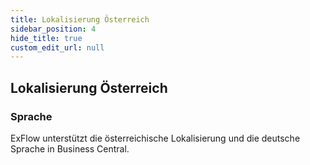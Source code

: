 ```yaml
---
title: Lokalisierung Österreich
sidebar_position: 4
hide_title: true
custom_edit_url: null
---
```

## Lokalisierung Österreich

### Sprache

ExFlow unterstützt die österreichische Lokalisierung und die deutsche Sprache in Business Central.
